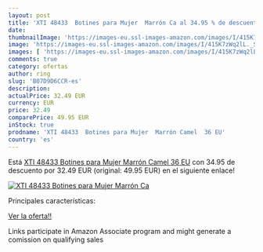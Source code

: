 ```yaml
---
layout: post
title: 'XTI 48433  Botines para Mujer  Marrón Ca al 34.95 % de descuento'
date: 
thumbnailImage: 'https://images-eu.ssl-images-amazon.com/images/I/415K7zWq2lL._SL200_.jpg'
image: 'https://images-eu.ssl-images-amazon.com/images/I/415K7zWq2lL._SL200_.jpg'
images: [ 'https://images-eu.ssl-images-amazon.com/images/I/415K7zWq2lL._SL200_.jpg' ]
comments: true
category: ofertas
author: ring
slug: 'B07D9D6CCR-es'
description:
actualPrice: 32.49 EUR
currency: EUR
price: 32.49
comparePrice: 49.95 EUR
inStock: true
prodname: 'XTI 48433  Botines para Mujer  Marrón Camel  36 EU'
country: 'es'
---
```


Está [XTI 48433  Botines para Mujer  Marrón Camel  36 EU](https://www.amazon.es/dp/B07D9D6CCR/?tag=tolees-21) con 34.95 de descuento por 32.49 EUR (original: 49.95 EUR) en el siguiente enlace!

[![XTI 48433  Botines para Mujer  Marrón Ca](https://images-eu.ssl-images-amazon.com/images/I/415K7zWq2lL._SL200_.jpg)](https://www.amazon.es/dp/B07D9D6CCR/?tag=tolees-21)

Principales características:


[Ver la oferta!!](https://www.amazon.es/dp/B07D9D6CCR/?tag=tolees-21)

Links participate in Amazon Associate program and might generate a comission on qualifying sales


